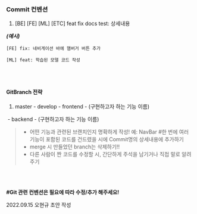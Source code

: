 ### Commit 컨벤션

1. [BE] [FE] [ML] [ETC] feat fix docs test: 상세내용

***(예시)***

`[FE] fix: 네비게이션 바에 햄버거 버튼 추가`

`[ML] feat: 학습된 모델 코드 작성`

<br>

<br>

#### GitBranch 전략

1. master - develop - frontend - (구현하고자 하는 기능 이름)

​                                      - backend -  (구현하고자 하는 기능 이름)



> - 어떤 기능과 관련된 브랜치인지 명확하게 작성! 예: NavBar    #한 번에 여러 기능이 포함된 코드를 건드렸을 시에 Commit명의 상세내용에 추가하기
> - merge 시 만들었던 branch는 삭제하기!!
> - 다른 사람이 짠 코드를 수정할 시, 간단하게 주석을 남기거나 직접 말로 알려주기

<br>

<br>

**#Git 관련 컨벤션은 필요에 따라 수정/추가 해주세요!**

2022.09.15 오현규 초안 작성